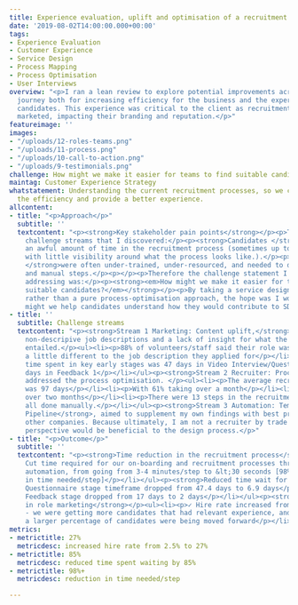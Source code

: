 ```yaml
---
title: Experience evaluation, uplift and optimisation of a recruitment process
date: '2019-08-02T14:00:00.000+00:00'
tags:
- Experience Evaluation
- Customer Experience
- Service Design
- Process Mapping
- Process Optimisation
- User Interviews
overview: "<p>I ran a lean review to explore potential improvements across a recruitment
  journey both for increasing efficiency for the business and the experience of the
  candidates. This experience was critical to the client as recruitment was heavily
  marketed, impacting their branding and reputation.</p>"
featureimage: ''
images:
- "/uploads/12-roles-teams.png"
- "/uploads/11-process.png"
- "/uploads/10-call-to-action.png"
- "/uploads/9-testimonials.png"
challenge: How might we make it easier for teams to find suitable candidates?
maintag: Customer Experience Strategy
whatstatement: Understanding the current recruitment processes, so we can better optimise
  the efficiency and provide a better experience.
allcontent:
- title: "<p>Approach</p>"
  subtitle: ''
  textcontent: "<p><strong>Key stakeholder pain points</strong></p><p>There were two
    challenge streams that I discovered:</p><p><strong>Candidates </strong>would spend
    an awful amount of time in the recruitment process (sometimes up to 2-3 months,
    with little visibility around what the process looks like.).</p><p><strong>Recruiters
    </strong>were often under-trained, under-resourced, and needed to do many tedious
    and manual steps.</p><p></p><p>Therefore the challenge statement I decided on
    addressing was:</p><p><strong><em>How might we make it easier for teams to find
    suitable candidates?</em></strong></p><p>By taking a service design approach,
    rather than a pure process-optimisation approach, the hope was I would also address:</p><p><em>How
    might we help candidates understand how they would contribute to SDSN Youth?</em></p><p></p>"
- title: ''
  subtitle: Challenge streams
  textcontent: "<p><strong>Stream 1 Marketing: Content uplift,</strong> aimed to address
    non-descripive job descriptions and a lack of insight for what the roles actually
    entailed.</p><ul><li><p>88% of volunteers/staff said their role was <em>at least</em>
    a little different to the job description they applied for</p></li><li><p>Average
    time spent in key early stages was 47 days in Video Interview/Questionnaire, 17
    days in Feedback 1</p></li></ul><p><strong>Stream 2 Recruiter: Process definition</strong>,
    addressed the process optimisation. </p><ul><li><p>The average recruitment process
    was 97 days</p></li><li><p>With 61% taking over a month</p></li><li><p>23% taking
    over two months</p></li><li><p>There were 13 steps in the recruitment process,
    all done manually.</p></li></ul><p><strong>Stream 3 Automation: Templates &amp;
    Pipeline</strong>, aimed to supplement my own findings with best practices from
    other companies. Because ultimately, I am not a recruiter by trade and another
    perspective would be beneficial to the design process.</p>"
- title: "<p>Outcome</p>"
  subtitle: ''
  textcontent: "<p><strong>Time reduction in the recruitment process</strong></p><ul><li><p>✓
    Cut time required for our on-boarding and recruitment processes through process
    automation, from going from 3-4 minutes/step to &lt;30 seconds [98%+ reduction
    in time needed/step]</p></li></ul><p><strong>Reduced time wait for candidates</strong></p><ul><li><p>✓
    Questionnaire stage timeframe dropped from 47.4 days to 6.9 days</p></li><li><p>✓
    Feedback stage dropped from 17 days to 2 days</p></li></ul><p><strong>More clarity
    in role marketing</strong></p><ul><li><p>✓ Hire rate increased from 2.5% to 27%
    - we were getting more candidates that had relevant experience, and therefore
    a larger percentage of candidates were being moved forward</p></li></ul>"
metrics:
- metrictitle: 27%
  metricdesc: increased hire rate from 2.5% to 27%
- metrictitle: 85%
  metricdesc: reduced time spent waiting by 85%
- metrictitle: 98%+
  metricdesc: reduction in time needed/step

---
```

